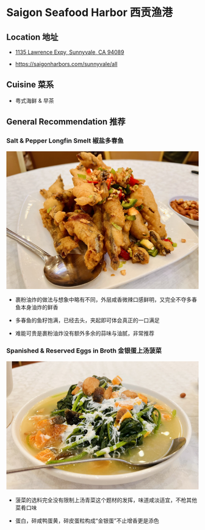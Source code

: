 # Saigon Seafood Harbor  西贡渔港

## Location 地址

- [1135 Lawrence Expy, Sunnyvale, CA 94089](https://goo.gl/maps/qDRrEC2HfzMoP1go6)

- <https://saigonharbors.com/sunnyvale/all>

## Cuisine 菜系

- 粤式海鲜 & 早茶

## General Recommendation 推荐

### Salt & Pepper Longfin Smelt 椒盐多春鱼

![Item](Pix2022Jul23rd/Salt_%26_Pepper_Longfin_Smelt.jpeg)

- 裹粉油炸的做法与想象中略有不同，外层咸香微辣口感鲜明，又完全不夺多春鱼本身油炸的鲜香

- 多春鱼的鱼籽饱满，已经去头，夹起即可体会真正的一口满足

- 难能可贵是裹粉油炸没有额外多余的蒜味与油腻，非常推荐

### Spanished & Reserved Eggs in Broth 金银蛋上汤菠菜

![Item](Pix2022Jul23rd/Spinach_%26_Reserved_Eggs_in_Broth.jpeg)

- 菠菜的选料完全没有限制上汤青菜这个题材的发挥，味道咸淡适宜，不枪其他菜肴口味

- 蛋白，碎咸鸭蛋黄，碎皮蛋粒构成“金银蛋”不止增香更是添色
